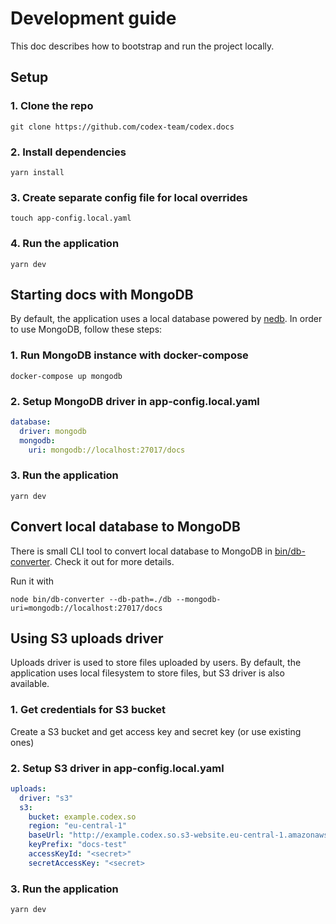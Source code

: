 # Development guide

This doc describes how to bootstrap and run the project locally.

## Setup

### 1. Clone the repo
```shell
git clone https://github.com/codex-team/codex.docs
```

### 2. Install dependencies

```shell
yarn install
```

### 3. Create separate config file for local overrides

```shell
touch app-config.local.yaml
```

### 4. Run the application

```shell
yarn dev
```

## Starting docs with MongoDB

By default, the application uses a local database powered by [nedb](https://www.npmjs.com/package/nedb).
In order to use MongoDB, follow these steps:


### 1. Run MongoDB instance with docker-compose

```shell
docker-compose up mongodb
```

### 2. Setup MongoDB driver in app-config.local.yaml

```yaml
database:
  driver: mongodb
  mongodb:
    uri: mongodb://localhost:27017/docs
```

### 3. Run the application

```shell
yarn dev
```

## Convert local database to MongoDB

There is small CLI tool to convert local database to MongoDB in [bin/db-converter](./bin/db-converter/README.md).
Check it out for more details.

Run it with

```shell
node bin/db-converter --db-path=./db --mongodb-uri=mongodb://localhost:27017/docs
```

## Using S3 uploads driver

Uploads driver is used to store files uploaded by users.
By default, the application uses local filesystem to store files, but S3 driver is also available.

### 1. Get credentials for S3 bucket
Create a S3 bucket and get access key and secret key (or use existing ones)

### 2. Setup S3 driver in app-config.local.yaml

```yaml
uploads:
  driver: "s3"
  s3:
    bucket: example.codex.so
    region: "eu-central-1"
    baseUrl: "http://example.codex.so.s3-website.eu-central-1.amazonaws.com"
    keyPrefix: "docs-test"
    accessKeyId: "<secret>"
    secretAccessKey: "<secret>
```

### 3. Run the application

```shell
yarn dev
```
